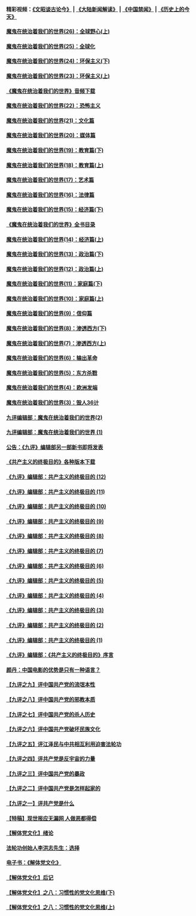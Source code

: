 #### 精彩视频：[《文昭谈古论今》](https://github.com/gfw-breaker/wenzhao/blob/master/README.md?t=12160931) | [《大陆新闻解读》](https://github.com/gfw-breaker/ntdtv-comedy/blob/master/README.md?t=12160931) | [《中国禁闻》](https://github.com/gfw-breaker/ntdtv-news/blob/master/README.md?t=12160931) | [《历史上的今天》](https://github.com/gfw-breaker/today-in-history/blob/master/README.md?t=12160931) 

#### [魔鬼在统治着我们的世界(26)：全球野心(上)](../pages/nsc422/n10900318.md?t=12160931) 

#### [魔鬼在统治着我们的世界(25)：全球化](../pages/nsc422/n10788205.md?t=12160931) 

#### [魔鬼在统治着我们的世界(24)：环保主义(下)](../pages/nsc422/n10695307.md?t=12160931) 

#### [魔鬼在统治着我们的世界(23)：环保主义(上)](../pages/nsc422/n10688613.md?t=12160931) 

#### [《魔鬼在统治着我们的世界》音频下载](../pages/nsc422/n10635553.md?t=12160931) 

#### [魔鬼在统治着我们的世界(22)：恐怖主义](../pages/nsc422/n10614727.md?t=12160931) 

#### [魔鬼在统治着我们的世界(21)：文化篇](../pages/nsc422/n10597706.md?t=12160931) 

#### [魔鬼在统治着我们的世界(20)：媒体篇](../pages/nsc422/n10586579.md?t=12160931) 

#### [魔鬼在统治着我们的世界(19)：教育篇(下)](../pages/nsc422/n10564808.md?t=12160931) 

#### [魔鬼在统治着我们的世界(18)：教育篇(上)](../pages/nsc422/n10526970.md?t=12160931) 

#### [魔鬼在统治着我们的世界(17)：艺术篇](../pages/nsc422/n10499093.md?t=12160931) 

#### [魔鬼在统治着我们的世界(16)：法律篇](../pages/nsc422/n10485969.md?t=12160931) 

#### [魔鬼在统治着我们的世界(15)：经济篇(下)](../pages/nsc422/n10469975.md?t=12160931) 

#### [《魔鬼在统治着我们的世界》全书目录](../pages/nsc422/n10464261.md?t=12160931) 

#### [魔鬼在统治着我们的世界(14)：经济篇(上)](../pages/nsc422/n10457370.md?t=12160931) 

#### [魔鬼在统治着我们的世界(13)：政治篇(下)](../pages/nsc422/n10448270.md?t=12160931) 

#### [魔鬼在统治着我们的世界(12)：政治篇(上)](../pages/nsc422/n10444576.md?t=12160931) 

#### [魔鬼在统治着我们的世界(11)：家庭篇(下)](../pages/nsc422/n10440961.md?t=12160931) 

#### [魔鬼在统治着我们的世界(10)：家庭篇(上)](../pages/nsc422/n10435448.md?t=12160931) 

#### [魔鬼在统治着我们的世界(9)：信仰篇](../pages/nsc422/n10432159.md?t=12160931) 

#### [魔鬼在统治着我们的世界(8)：渗透西方(下)](../pages/nsc422/n10429603.md?t=12160931) 

#### [魔鬼在统治着我们的世界(7)：渗透西方(上)](../pages/nsc422/n10426013.md?t=12160931) 

#### [魔鬼在统治着我们的世界(6)：输出革命](../pages/nsc422/n10421536.md?t=12160931) 

#### [魔鬼在统治着我们的世界(5)：东方杀戮](../pages/nsc422/n10417707.md?t=12160931) 

#### [魔鬼在统治着我们的世界(4)：欧洲发端](../pages/nsc422/n10414890.md?t=12160931) 

#### [魔鬼在统治着我们的世界(3)：毁人36计](../pages/nsc422/n10411583.md?t=12160931) 

#### [九评编辑部：魔鬼在统治着我们的世界(2)](../pages/nsc422/n10410036.md?t=12160931) 

#### [九评编辑部：魔鬼在统治着我们的世界 (1)](../pages/nsc422/n10406825.md?t=12160931) 

#### [公告：《九评》编辑部另一部新书即将发表](../pages/nsc422/n10405104.md?t=12160931) 

#### [《共产主义的终极目的》各种版本下载](../pages/nsc422/n10022138.md?t=12160931) 

#### [《九评》编辑部：共产主义的终极目的 (12)](../pages/nsc422/n9933272.md?t=12160931) 

#### [《九评》编辑部：共产主义的终极目的 (11)](../pages/nsc422/n9924973.md?t=12160931) 

#### [《九评》编辑部：共产主义的终极目的 (10)](../pages/nsc422/n9920883.md?t=12160931) 

#### [《九评》编辑部：共产主义的终极目的 (9)](../pages/nsc422/n9916363.md?t=12160931) 

#### [《九评》编辑部：共产主义的终极目的 (8)](../pages/nsc422/n9912488.md?t=12160931) 

#### [《九评》编辑部：共产主义的终极目的 (7)](../pages/nsc422/n9901176.md?t=12160931) 

#### [《九评》编辑部：共产主义的终极目的 (6)](../pages/nsc422/n9899359.md?t=12160931) 

#### [《九评》编辑部：共产主义的终极目的 (5)](../pages/nsc422/n9893174.md?t=12160931) 

#### [《九评》编辑部：共产主义的终极目的 (4)](../pages/nsc422/n9891246.md?t=12160931) 

#### [《九评》编辑部：共产主义的终极目的 (3)](../pages/nsc422/n9879879.md?t=12160931) 

#### [《九评》编辑部：共产主义的终极目的 (2)](../pages/nsc422/n9876205.md?t=12160931) 

#### [《九评》编辑部：共产主义的终极目的 (1)](../pages/nsc422/n9865857.md?t=12160931) 

#### [《九评》编辑部：《共产主义的终极目的》序言](../pages/nsc422/n9862666.md?t=12160931) 

#### [颜丹：中国电影的优势是只有一种语言？](../pages/nsc422/n9583062.md?t=12160931) 

#### [【九评之九】评中国共产党的流氓本性](../pages/nsc422/n737542.md?t=12160931) 

#### [【九评之八】评中国共产党的邪教本质](../pages/nsc422/n735942.md?t=12160931) 

#### [【九评之七】评中国共产党的杀人历史](../pages/nsc422/n733806.md?t=12160931) 

#### [【九评之六】评中国共产党破坏民族文化](../pages/nsc422/n731667.md?t=12160931) 

#### [【九评之五】评江泽民与中共相互利用迫害法轮功](../pages/nsc422/n730058.md?t=12160931) 

#### [【九评之四】评共产党是反宇宙的力量](../pages/nsc422/n727814.md?t=12160931) 

#### [【九评之三】评中国共产党的暴政](../pages/nsc422/n725597.md?t=12160931) 

#### [【九评之二】评中国共产党是怎样起家的](../pages/nsc422/n723946.md?t=12160931) 

#### [【九评之一】评共产党是什么](../pages/nsc422/n722529.md?t=12160931) 

#### [【特稿】现世报应无漏网 人做恶都得偿](../pages/nsc422/n4215167.md?t=12160931) 

#### [【解体党文化】绪论](../pages/nsc422/n1449356.md?t=12160931) 

#### [法轮功创始人李洪志先生：选择](../pages/nsc422/n3580738.md?t=12160931) 

#### [电子书：《解体党文化》](../pages/nsc422/n1573484.md?t=12160931) 

#### [【解体党文化】后记](../pages/nsc422/n1531999.md?t=12160931) 

#### [【解体党文化】之八：习惯性的党文化思维(下)](../pages/nsc422/n1526477.md?t=12160931) 

#### [【解体党文化】之八：习惯性的党文化思维(上)](../pages/nsc422/n1520631.md?t=12160931) 

